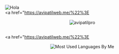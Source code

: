 ![Hola](https://user-images.githubusercontent.com/40897414/138610878-045524f0-33e8-4cca-bf19-94a051f90d20.gif)
<br><a href="https://avipatilweb.me/%22%3E<p align="center">&nbsp;<img align="center" href="https://github.com/PedroPineros" src="https://github-readme-stats.vercel.app/api?username=PedroPineros&theme=chartreuse-dark&show_icons=true" alt="avipatilpro"/></p></a>   <br><a href="https://avipatilweb.me/%22%3E<p align="center">&nbsp;<img align="center" src="https://github-readme-stats.vercel.app/api/top-langs/?username=PedroPineros&theme=chartreuse-dark&layout=compact&langs_count=10&hide_border=true&show_icons=true" alt="Most Used Languages By Me"/></p></a><br>
